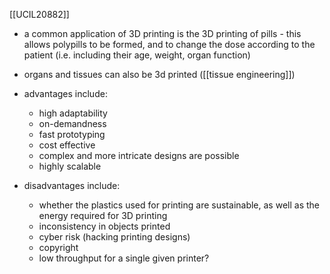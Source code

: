 [[UCIL20882]]

- a common application of 3D printing is the 3D printing of pills - this allows polypills to be formed, and to change the dose according to the patient (i.e. including their age, weight, organ function)
- organs and tissues can also be 3d printed ([[tissue engineering]])

- advantages include:
	- high adaptability
	- on-demandness
	- fast prototyping
	- cost effective
	- complex and more intricate designs are possible
	- highly scalable
- disadvantages include:
	- whether the plastics used for printing are sustainable, as well as the energy required for 3D printing
	- inconsistency in objects printed
	- cyber risk (hacking printing designs)
	- copyright
	- low throughput for a single given printer?